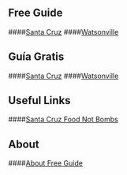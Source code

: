 ## Free Guide
####[Santa Cruz](santa-cruz/en)
####[Watsonville](watsonville/en)

## Guía Gratis
####[Santa Cruz](santa-cruz/es)
####[Watsonville](watsonville/es)

## Useful Links
####[Santa Cruz Food Not Bombs](https://people.ucsc.edu/~okdogulu/app/index.html)

## About
####[About Free Guide](about/)
